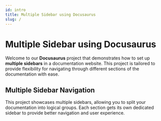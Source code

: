 ```yaml
---
id: intro
title: Multiple Sidebar using Docusaurus
slug: /
---
```


# Multiple Sidebar using Docusaurus

Welcome to our **Docusaurus** project that demonstrates how to set up **multiple sidebars** in a documentation website. This project is tailored to provide flexibility for navigating through different sections of the documentation with ease.

## Multiple Sidebar Navigation

This project showcases multiple sidebars, allowing you to split your documentation into logical groups. Each section gets its own dedicated sidebar to provide better navigation and user experience.

